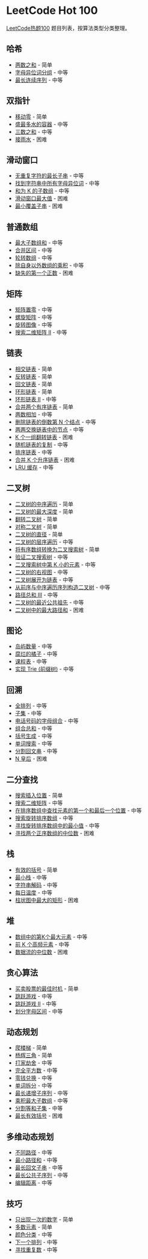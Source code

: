 # LeetCode Hot 100

[LeetCode热题100](https://leetcode.cn/studyplan/top-100-liked/) 题目列表，按算法类型分类整理。

## 哈希

- [两数之和](../notes/LeetcodeHot100/两数之和.md) - 简单
- [字母异位词分组](../notes/LeetcodeHot100/字母异位词分组.md) - 中等
- [最长连续序列](../notes/LeetcodeHot100/最长连续序列.md) - 中等

## 双指针

- [移动零](../notes/LeetcodeHot100/移动零.md) - 简单
- [盛最多水的容器](../notes/LeetcodeHot100/盛最多水的容器.md) - 中等
- [三数之和](../notes/LeetcodeHot100/三数之和.md) - 中等
- [接雨水](../notes/LeetcodeHot100/接雨水.md) - 困难

## 滑动窗口

- [无重复字符的最长子串](../notes/LeetcodeHot100/无重复字符的最长子串.md) - 中等
- [找到字符串中所有字母异位词](../notes/LeetcodeHot100/找到字符串中所有字母异位词.md) - 中等
- [和为 K 的子数组](../notes/LeetcodeHot100/和为K的子数组.md) - 中等
- [滑动窗口最大值](../notes/LeetcodeHot100/滑动窗口最大值.md) - 困难
- [最小覆盖子串](../notes/LeetcodeHot100/最小覆盖子串.md) - 困难

## 普通数组

- [最大子数组和](../notes/LeetcodeHot100/最大子数组和.md) - 中等
- [合并区间](../notes/LeetcodeHot100/合并区间.md) - 中等
- [轮转数组](../notes/LeetcodeHot100/轮转数组.md) - 中等
- [除自身以外数组的乘积](../notes/LeetcodeHot100/除自身以外数组的乘积.md) - 中等
- [缺失的第一个正数](../notes/LeetcodeHot100/缺失的第一个正数.md) - 困难

## 矩阵

- [矩阵置零](../notes/LeetcodeHot100/矩阵置零.md) - 中等
- [螺旋矩阵](../notes/LeetcodeHot100/螺旋矩阵.md) - 中等
- [旋转图像](../notes/LeetcodeHot100/旋转图像.md) - 中等
- [搜索二维矩阵 II](../notes/LeetcodeHot100/搜索二维矩阵II.md) - 中等

## 链表

- [相交链表](../notes/LeetcodeHot100/相交链表.md) - 简单
- [反转链表](../notes/LeetcodeHot100/反转链表.md) - 简单
- [回文链表](../notes/LeetcodeHot100/回文链表.md) - 简单
- [环形链表](../notes/LeetcodeHot100/环形链表.md) - 简单
- [环形链表 II](../notes/LeetcodeHot100/环形链表II.md) - 中等
- [合并两个有序链表](../notes/LeetcodeHot100/合并两个有序链表.md) - 简单
- [两数相加](../notes/LeetcodeHot100/两数相加.md) - 中等
- [删除链表的倒数第 N 个结点](../notes/LeetcodeHot100/删除链表的倒数第N个结点.md) - 中等
- [两两交换链表中的节点](../notes/LeetcodeHot100/两两交换链表中的节点.md) - 中等
- [K 个一组翻转链表](../notes/LeetcodeHot100/K个一组翻转链表.md) - 困难
- [随机链表的复制](../notes/LeetcodeHot100/随机链表的复制.md) - 中等
- [排序链表](../notes/LeetcodeHot100/排序链表.md) - 中等
- [合并 K 个升序链表](../notes/LeetcodeHot100/合并K个升序链表.md) - 困难
- [LRU 缓存](../notes/LeetcodeHot100/LRU缓存.md) - 中等

## 二叉树

- [二叉树的中序遍历]() - 简单
- [二叉树的最大深度]() - 简单
- [翻转二叉树]() - 简单
- [对称二叉树]() - 简单
- [二叉树的直径]() - 简单
- [二叉树的层序遍历]() - 中等
- [将有序数组转换为二叉搜索树]() - 简单
- [验证二叉搜索树]() - 中等
- [二叉搜索树中第 K 小的元素]() - 中等
- [二叉树的右视图]() - 中等
- [二叉树展开为链表]() - 中等
- [从前序与中序遍历序列构造二叉树]() - 中等
- [路径总和 III]() - 中等
- [二叉树的最近公共祖先]() - 中等
- [二叉树中的最大路径和]() - 困难

## 图论

- [岛屿数量]() - 中等
- [腐烂的橘子]() - 中等
- [课程表]() - 中等
- [实现 Trie (前缀树)]() - 中等

## 回溯

- [全排列]() - 中等
- [子集]() - 中等
- [电话号码的字母组合]() - 中等
- [组合总和]() - 中等
- [括号生成]() - 中等
- [单词搜索]() - 中等
- [分割回文串]() - 中等
- [N 皇后]() - 困难

## 二分查找

- [搜索插入位置]() - 简单
- [搜索二维矩阵]() - 中等
- [在排序数组中查找元素的第一个和最后一个位置]() - 中等
- [搜索旋转排序数组]() - 中等
- [寻找旋转排序数组中的最小值]() - 中等
- [寻找两个正序数组的中位数]() - 困难

## 栈

- [有效的括号]() - 简单
- [最小栈]() - 中等
- [字符串解码]() - 中等
- [每日温度]() - 中等
- [柱状图中最大的矩形]() - 困难

## 堆

- [数组中的第K个最大元素]() - 中等
- [前 K 个高频元素]() - 中等
- [数据流的中位数]() - 困难

## 贪心算法

- [买卖股票的最佳时机]() - 简单
- [跳跃游戏]() - 中等
- [跳跃游戏 II]() - 中等
- [划分字母区间]() - 中等

## 动态规划

- [爬楼梯]() - 简单
- [杨辉三角]() - 简单
- [打家劫舍]() - 中等
- [完全平方数]() - 中等
- [零钱兑换]() - 中等
- [单词拆分]() - 中等
- [最长递增子序列]() - 中等
- [乘积最大子数组]() - 中等
- [分割等和子集]() - 中等
- [最长有效括号]() - 困难

## 多维动态规划

- [不同路径]() - 中等
- [最小路径和]() - 中等
- [最长回文子串]() - 中等
- [最长公共子序列]() - 中等
- [编辑距离]() - 中等

## 技巧

- [只出现一次的数字]() - 简单
- [多数元素]() - 简单
- [颜色分类]() - 中等
- [下一个排列]() - 中等
- [寻找重复数]() - 中等

